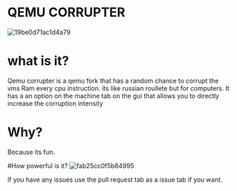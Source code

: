 # QEMU CORRUPTER
![19be0d71ac1d4a79](https://github.com/Hunterrules0-0/qemu-Corrupter-/assets/95697986/3904c94b-fd35-4fc2-b29a-8f6c4e91ef3c)


# what is it?
Qemu corrupter is a qemu fork that has a random chance to corrupt the vms Ram every cpu instruction. its like russian roullete but for computers. It has a an option on the 
machine tab on the gui that allows you to directly increase the corruption intensity

# Why?
Because its fun. 

#How powerful is it?
![fab25cc0f5b84995](https://github.com/Hunterrules0-0/qemu-Corrupter-/assets/95697986/b3d3cec1-9431-4752-8fbd-63222c7d0240)

If you have any issues use the pull request tab as a issue tab if you want. 
